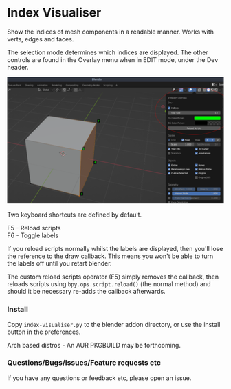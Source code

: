 # Index Visualiser
Show the indices of mesh components in a readable manner. Works with verts, edges and faces.

The selection mode determines which indices are displayed. The other controls are found in the Overlay menu when in EDIT mode, under the Dev header. 

<img src="pics/screenshot.png" width="600">

Two keyboard shortcuts are defined by default.

F5 - Reload scripts <br>
F6 - Toggle labels

If you reload scripts normally whilst the labels are displayed, then you'll lose the reference to the draw callback. This means you won't be able to turn the labels off until you retart blender. 

The custom reload scripts operator (F5) simply removes the callback, then reloads scripts using `bpy.ops.script.reload()` (the normal method) and should it be necessary re-adds the callback afterwards. 

### Install

Copy `index-visualiser.py` to the blender addon directory, or use the install button in the preferences.

Arch based distros -  An AUR PKGBUILD may be forthcoming.


### Questions/Bugs/Issues/Feature requests etc
If you have any questions or feedback etc, please open an issue.
